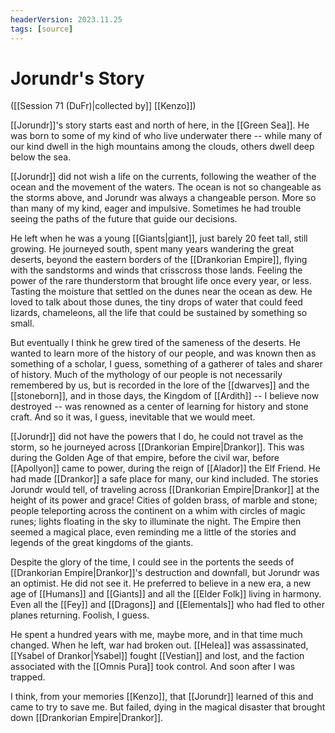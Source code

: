 ```yaml
---
headerVersion: 2023.11.25
tags: [source]
---
```

# Jorundr's Story
([[Session 71 (DuFr)|collected by]] [[Kenzo]])

[[Jorundr]]'s story starts east and north of here, in the [[Green Sea]]. He was born to some of my kind of who live underwater there -- while many of our kind dwell in the high mountains among the clouds, others dwell deep below the sea. 

[[Jorundr]] did not wish a life on the currents, following the weather of the ocean and the movement of the waters. The ocean is not so changeable as the storms above, and Jorundr was always a changeable person. More so than many of my kind, eager and impulsive. Sometimes he had trouble seeing the paths of the future that guide our decisions. 

He left when he was a young [[Giants|giant]], just barely 20 feet tall, still growing. He journeyed south, spent many years wandering the great deserts, beyond the eastern borders of the [[Drankorian Empire]], flying with the sandstorms and winds that crisscross those lands. Feeling the power of the rare thunderstorm that brought life once every year, or less. Tasting the moisture that settled on the dunes near the ocean as dew. He loved to talk about those dunes, the tiny drops of water that could feed lizards, chameleons, all the life that could be sustained by something so small.

But eventually I think he grew tired of the sameness of the deserts. He wanted to learn more of the history of our people, and was known then as something of a scholar, I guess, something of a gatherer of tales and sharer of history. Much of the mythology of our people is not necessarily remembered by us, but is recorded in the lore of the [[dwarves]] and the [[stoneborn]], and in those days, the Kingdom of [[Ardith]] -- I believe now destroyed -- was renowned as a center of learning for history and stone craft. And so it was, I guess, inevitable that we would meet. 

[[Jorundr]] did not have the powers that I do, he could not travel as the storm, so he journeyed across [[Drankorian Empire|Drankor]]. This was during the Golden Age of that empire, before the civil war, before [[Apollyon]] came to power, during the reign of [[Alador]] the Elf Friend. He had made [[Drankor]] a safe place for many, our kind included. The stories Jorundr would tell, of traveling across [[Drankorian Empire|Drankor]] at the height of its power and grace! Cities of golden brass, of marble and stone; people teleporting across the continent on a whim with circles of magic runes; lights floating in the sky to illuminate the night. The Empire then seemed a magical place, even reminding me a little of the stories and legends of the great kingdoms of the giants. 

Despite the glory of the time, I could see in the portents the seeds of [[Drankorian Empire|Drankor]]'s destruction and downfall, but Jorundr was an optimist. He did not see it. He preferred to believe in a new era, a new age of [[Humans]] and [[Giants]] and all the [[Elder Folk]] living in harmony. Even all the [[Fey]] and [[Dragons]] and [[Elementals]] who had fled to other planes returning. Foolish, I guess. 

He spent a hundred years with me, maybe more, and in that time much changed. When he left, war had broken out. [[Helea]] was assassinated, [[Ysabel of Drankor|Ysabel]] fought [[Vestian]] and lost, and the faction associated with the [[Omnis Pura]] took control. And soon after I was trapped. 

I think, from your memories [[Kenzo]], that [[Jorundr]] learned of this and came to try to save me. But failed, dying in the magical disaster that brought down [[Drankorian Empire|Drankor]]. 